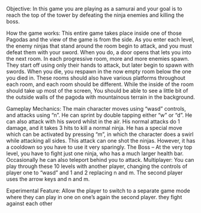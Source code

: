 

Objective: In this game you are playing as a samurai and your goal is to reach the top of the tower by defeating the ninja enemies and killing the boss.

How the game works: This entire game takes place inside one of those Pagodas and the view of the game is from the side. As you enter each level, the enemy ninjas that stand around the room begin to attack, and you must defeat them with your sword. When you do, a door opens that lets you into the next room. In each progressive room, more and more enemies spawn. They start off using only their hands to attack, but later begin to spawn with swords. When you die, you respawn in the now empty room below the one you died in. These rooms should also have various platforms throughout each room, and each room should be different. While the inside of the room should take up most of the screen, You should be able to see a little bit of the outside walls of the pagoda with mountainous terrain in the background.

Gameplay Mechanics: The main character moves using “wasd” controls, and attacks using “n”. He can sprint by double tapping either “w” or “d”.  He can also attack with his sword whilst in the air. His normal attacks do 1 damage, and it takes 3 hits to kill a normal ninja. He has a special move which can be activated by pressing “m”, in which the character does a swirl while attacking all sides. This attack can one shot the ninjas. However, it has a cooldown so you have to use it very sparingly. The Boss – At the very top level, you have to fight just one ninja, who has a much larger health bar. Occasionally he can also teleport behind you to attack.
Multiplayer: You can play through these 10 levels with another player, changing the controls of player one to “wasd” and 1 and 2 replacing n and m. The second player uses the arrow keys and n and m.

Experimental Feature: Allow the player to switch to a separate game mode where they can play in one on one’s again the second player. they fight against each other
